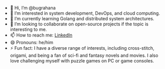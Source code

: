 - 👋 Hi, I’m @bugrahana
- 👀 I’m interested in system development, DevOps, and cloud computing.
- 🌱 I’m currently learning Golang and distributed system architectures.
- 💞️ I’m looking to collaborate on open-source projects if the topic is interesting to me.
- 📫 How to reach me: [LinkedIn](https://www.linkedin.com/in/bugrahan-arslan/)
- 😄 Pronouns: he/him
- ⚡ Fun fact: I have a diverse range of interests, including cross-stitch, origami, and being a fan of sci-fi and fantasy novels and movies. I also love challenging myself with puzzle games on PC or game consoles.

<!---
bugrahana/bugrahana is a ✨ special ✨ repository because its `README.md` (this file) appears on your GitHub profile.
You can click the Preview link to take a look at your changes.
--->
